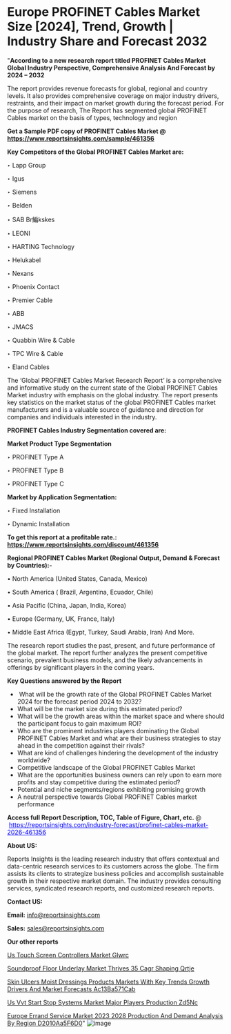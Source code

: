 # Europe PROFINET Cables Market Size [2024], Trend, Growth | Industry Share and Forecast 2032

"<strong>According to a new research report titled PROFINET Cables Market Global Industry Perspective, Comprehensive Analysis And Forecast by 2024 – 2032</strong>

The report provides revenue forecasts for global, regional and country levels. It also provides comprehensive coverage on major industry drivers, restraints, and their impact on market growth during the forecast period. For the purpose of research, The Report has segmented global PROFINET Cables market on the basis of types, technology and region

<strong>Get a Sample PDF copy of PROFINET Cables Market </strong><strong>@<a href=https://www.reportsinsights.com/sample/461356 style=color:#0000ff;> https://www.reportsinsights.com/sample/461356</a></strong></font>

<strong>Key Competitors of the Global PROFINET Cables Market are:</strong>

‣ Lapp Group

‣ Igus

‣ Siemens

‣ Belden

‣ SAB Br鯿kskes

‣ LEONI

‣ HARTING Technology

‣ Helukabel

‣ Nexans

‣ Phoenix Contact

‣ Premier Cable

‣ ABB

‣ JMACS

‣ Quabbin Wire & Cable

‣ TPC Wire & Cable

‣ Eland Cables

The ‘Global PROFINET Cables Market Research Report’ is a comprehensive and informative study on the current state of the Global PROFINET Cables Market industry with emphasis on the global industry. The report presents key statistics on the market status of the global PROFINET Cables market manufacturers and is a valuable source of guidance and direction for companies and individuals interested in the industry.

<strong>PROFINET Cables Industry Segmentation covered are:</strong>

<strong>Market Product Type Segmentation</strong>

‣ PROFINET Type A

‣ PROFINET Type B

‣ PROFINET Type C

<strong>Market by Application Segmentation:</strong>

‣ Fixed Installation

‣ Dynamic Installation

<strong>To get this report at a profitable rate.: <a href=https://www.reportsinsights.com/discount/461356 style=color:#0000ff;>https://www.reportsinsights.com/discount/461356</a></strong></font>

<strong>Regional PROFINET Cables Market (Regional Output, Demand &amp; Forecast by Countries):-</strong>

• North America (United States, Canada, Mexico)

• South America ( Brazil, Argentina, Ecuador, Chile)

• Asia Pacific (China, Japan, India, Korea)

• Europe (Germany, UK, France, Italy)

• Middle East Africa (Egypt, Turkey, Saudi Arabia, Iran) And More.

The research report studies the past, present, and future performance of the global market. The report further analyzes the present competitive scenario, prevalent business models, and the likely advancements in offerings by significant players in the coming years.

<strong>Key Questions answered by the Report</strong>
<ul>
  <li> What will be the growth rate of the Global PROFINET Cables Market 2024 for the forecast period 2024 to 2032?</li>
  <li>What will be the market size during this estimated period?</li>
  <li>What will be the growth areas within the market space and where should the participant focus to gain maximum ROI?</li>
  <li>Who are the prominent industries players dominating the Global PROFINET Cables Market and what are their business strategies to stay ahead in the competition against their rivals?</li>
  <li>What are kind of challenges hindering the development of the industry worldwide?</li>
  <li>Competitive landscape of the Global PROFINET Cables Market</li>
  <li>What are the opportunities business owners can rely upon to earn more profits and stay competitive during the estimated period?</li>
  <li>Potential and niche segments/regions exhibiting promising growth</li>
  <li>A neutral perspective towards Global PROFINET Cables market performance</li>
</ul>
<strong>Access full Report Description, TOC, Table of Figure, Chart, etc. </strong>@  <a href=https://reportsinsights.com/industry-forecast/profinet-cables-market-2026-461356 style=color:#0000ff;>https://reportsinsights.com/industry-forecast/profinet-cables-market-2026-461356</a></font>

<strong><strong>About US</strong>:</strong>

Reports Insights is the leading research industry that offers contextual and data-centric research services to its customers across the globe. The firm assists its clients to strategize business policies and accomplish sustainable growth in their respective market domain. The industry provides consulting services, syndicated research reports, and customized research reports.

<strong>Contact US:</strong>

<p class=""""><b>Email:</b> <a href=mailto:info@reportsinsights.com>info@reportsinsights.com</a></p>
<p class=""""><b>Sales:</b> <a href=mailto:sales@reportsinsights.com>sales@reportsinsights.com</a></p>

<strong>Our other reports</strong>

<a href=https://www.linkedin.com/pulse/us-touch-screen-controllers-market-glwrc/>Us Touch Screen Controllers Market Glwrc</a>

<a href=https://www.linkedin.com/pulse/soundproof-floor-underlay-market-thrives-35-cagr-shaping-qrtje/>Soundproof Floor Underlay Market Thrives 35 Cagr Shaping Qrtje</a>

<a href=https://medium.com/@jadhaosuchit578/skin-ulcers-moist-dressings-products-markets-with-key-trends-growth-drivers-and-market-forecasts-ac13ba571cab>Skin Ulcers Moist Dressings Products Markets With Key Trends Growth Drivers And Market Forecasts Ac13Ba571Cab</a>

<a href=https://www.linkedin.com/pulse/us-vvt-start-stop-systems-market-major-players-production-zd5nc/>Us Vvt Start Stop Systems Market Major Players Production Zd5Nc</a>

<a href=https://medium.com/@shreyaw909/europe-errand-service-market-2023-2028-production-and-demand-analysis-by-region-d2010aa5f6d0>Europe Errand Service Market 2023 2028 Production And Demand Analysis By Region D2010Aa5F6D0</a>"
![image](https://github.com/Jaayaachit/RIResearch/assets/158452289/8fe26a1e-16af-4ae3-947d-f1170336fc37)
